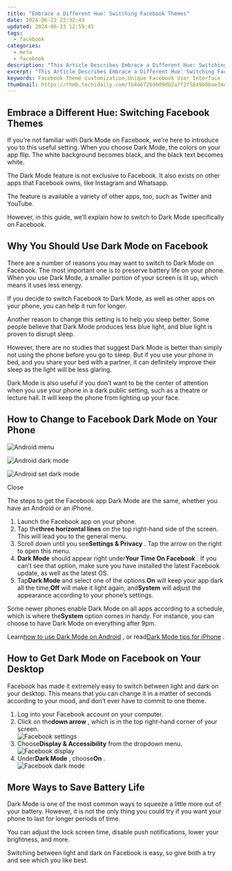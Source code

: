 ```yaml
---
title: "Embrace a Different Hue: Switching Facebook Themes"
date: 2024-06-22 22:32:43
updated: 2024-06-23 12:59:45
tags:
  - facebook
categories:
  - meta
  - facebook
description: "This Article Describes Embrace a Different Hue: Switching Facebook Themes"
excerpt: "This Article Describes Embrace a Different Hue: Switching Facebook Themes"
keywords: Facebook Theme Customization,Unique Facebook User Interface (UI) Design,Personalized Social Media Experience,Custom Facebook Aesthetics for Personal Branding,Innovative Social Media Themes,Alternative Facebook Visuals for Engagement,Diverse Social Media Theme Options
thumbnail: https://thmb.techidaily.com/fb4a67269b09db2a7f2f5849b8bae34d180258d63241c7d8da96fca41cce9da8.jpg
---
```


## Embrace a Different Hue: Switching Facebook Themes

 If you’re not familiar with Dark Mode on Facebook, we’re here to introduce you to this useful setting. When you choose Dark Mode, the colors on your app flip. The white background becomes black, and the black text becomes white.

 The Dark Mode feature is not exclusive to Facebook. It also exists on other apps that Facebook owns, like Instagram and Whatsapp.

 The feature is available a variety of other apps, too, such as Twitter and YouTube.

 However, in this guide, we’ll explain how to switch to Dark Mode specifically on Facebook.

## Why You Should Use Dark Mode on Facebook

 There are a number of reasons you may want to switch to Dark Mode on Facebook. The most important one is to preserve battery life on your phone. When you use Dark Mode, a smaller portion of your screen is lit up, which means it uses less energy.

 If you decide to switch Facebook to Dark Mode, as well as other apps on your phone, you can help it run for longer.

 Another reason to change this setting is to help you sleep better. Some people believe that Dark Mode produces less blue light, and blue light is proven to disrupt sleep.

 However, there are no studies that suggest Dark Mode is better than simply not using the phone before you go to sleep. But if you use your phone in bed, and you share your bed with a partner, it can definitely improve their sleep as the light will be less glaring.

 Dark Mode is also useful if you don’t want to be the center of attention when you use your phone in a dark public setting, such as a theatre or lecture hall. It will keep the phone from lighting up your face.

## How to Change to Facebook Dark Mode on Your Phone

![Android menu](https://static1.makeuseofimages.com/wordpress/wp-content/uploads/2021/04/Android-menu.png)

![Android dark mode](https://static1.makeuseofimages.com/wordpress/wp-content/uploads/2021/04/Android-dark-mode.png)

![Android set dark mode](https://static1.makeuseofimages.com/wordpress/wp-content/uploads/2021/04/Android-set-dark-mode.png)

Close

 The steps to get the Facebook app Dark Mode are the same, whether you have an Android or an iPhone.

1. Launch the Facebook app on your phone.
2. Tap the**three horizontal lines** on the top right-hand side of the screen. This will lead you to the general menu.
3. Scroll down until you see**Settings & Privacy** . Tap the arrow on the right to open this menu.
4. **Dark Mode** should appear right under**Your Time On Facebook** . If you can’t see that option, make sure you have installed the latest Facebook update, as well as the latest OS.
5. Tap**Dark Mode** and select one of the options.**On** will keep your app dark all the time,**Off** will make it light again, and**System** will adjust the appearance according to your phone’s settings.

 Some newer phones enable Dark Mode on all apps according to a schedule, which is where the**System** option comes in handy. For instance, you can choose to have Dark Mode on everything after 9pm.

 Learn[how to use Dark Mode on Android](https://www.makeuseof.com/dark-mode-android/) , or read[Dark Mode tips for iPhone](https://www.makeuseof.com/tag/iphone-tips-apps-night-dark-mode/) .

## How to Get Dark Mode on Facebook on Your Desktop

 Facebook has made it extremely easy to switch between light and dark on your desktop. This means that you can change it in a matter of seconds according to your mood, and don’t ever have to commit to one theme.

1. Log into your Facebook account on your computer.
2. Click on the**down arrow** , which is in the top right-hand corner of your screen.  
![Facebook settings](https://static1.makeuseofimages.com/wordpress/wp-content/uploads/2021/04/Facebook-settings.png)
3. Choose**Display & Accessibility** from the dropdown menu.  
![Facebook display](https://static1.makeuseofimages.com/wordpress/wp-content/uploads/2021/04/Facebook-display.png)
4. Under**Dark Mode** , choose**On** .  
![Facebook dark mode](https://static1.makeuseofimages.com/wordpress/wp-content/uploads/2021/04/Facebook-dark-mode.png)

## More Ways to Save Battery Life

 Dark Mode is one of the most common ways to squeeze a little more out of your battery. However, it is not the only thing you could try if you want your phone to last for longer periods of time.

 You can adjust the lock screen time, disable push notifications, lower your brightness, and more.

 Switching between light and dark on Facebook is easy, so give both a try and see which you like best.


<ins class="adsbygoogle"
     style="display:block"
     data-ad-format="autorelaxed"
     data-ad-client="ca-pub-7571918770474297"
     data-ad-slot="1223367746"></ins>



<ins class="adsbygoogle"
     style="display:block"
     data-ad-client="ca-pub-7571918770474297"
     data-ad-slot="8358498916"
     data-ad-format="auto"
     data-full-width-responsive="true"></ins>
